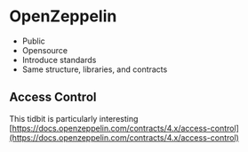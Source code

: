 # OpenZeppelin 

+ Public 
+ Opensource 
+ Introduce standards 
+ Same structure, libraries, and contracts 

## Access Control 

This tidbit is particularly interesting [https://docs.openzeppelin.com/contracts/4.x/access-control](https://docs.openzeppelin.com/contracts/4.x/access-control)



